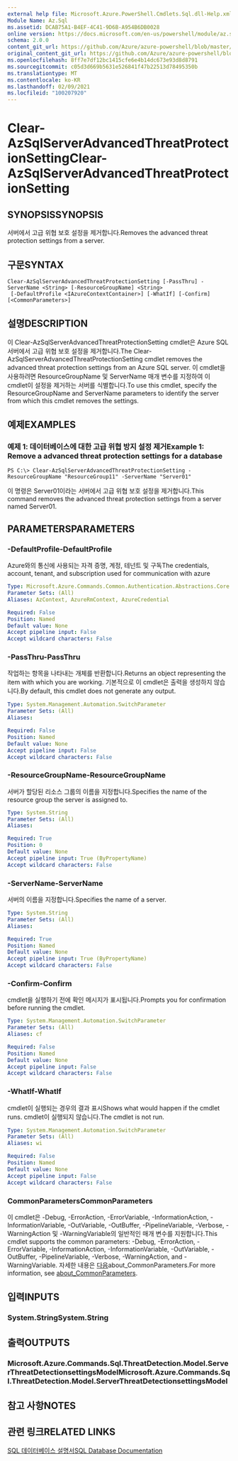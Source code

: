 ```yaml
---
external help file: Microsoft.Azure.PowerShell.Cmdlets.Sql.dll-Help.xml
Module Name: Az.Sql
ms.assetid: DCAB75A1-B4EF-4C41-9D6B-A954B6DB0028
online version: https://docs.microsoft.com/en-us/powershell/module/az.sql/Clear-AzSqlServerAdvancedThreatProtectionSetting
schema: 2.0.0
content_git_url: https://github.com/Azure/azure-powershell/blob/master/src/Sql/Sql/help/Clear-AzSqlServerAdvancedThreatProtectionSetting.md
original_content_git_url: https://github.com/Azure/azure-powershell/blob/master/src/Sql/Sql/help/Clear-AzSqlServerAdvancedThreatProtectionSetting.md
ms.openlocfilehash: 8ff7e7df12bc1415cfe6e4b14dc673e93d8d8791
ms.sourcegitcommit: c05d3d669b5631e526841f47b22513d78495350b
ms.translationtype: MT
ms.contentlocale: ko-KR
ms.lasthandoff: 02/09/2021
ms.locfileid: "100207920"
---
```

# <span data-ttu-id="5606c-101">Clear-AzSqlServerAdvancedThreatProtectionSetting</span><span class="sxs-lookup"><span data-stu-id="5606c-101">Clear-AzSqlServerAdvancedThreatProtectionSetting</span></span>

## <span data-ttu-id="5606c-102">SYNOPSIS</span><span class="sxs-lookup"><span data-stu-id="5606c-102">SYNOPSIS</span></span>
<span data-ttu-id="5606c-103">서버에서 고급 위협 보호 설정을 제거합니다.</span><span class="sxs-lookup"><span data-stu-id="5606c-103">Removes the advanced threat protection settings from a server.</span></span>

## <span data-ttu-id="5606c-104">구문</span><span class="sxs-lookup"><span data-stu-id="5606c-104">SYNTAX</span></span>

```
Clear-AzSqlServerAdvancedThreatProtectionSetting [-PassThru] -ServerName <String> [-ResourceGroupName] <String>
 [-DefaultProfile <IAzureContextContainer>] [-WhatIf] [-Confirm] [<CommonParameters>]
```

## <span data-ttu-id="5606c-105">설명</span><span class="sxs-lookup"><span data-stu-id="5606c-105">DESCRIPTION</span></span>
<span data-ttu-id="5606c-106">이 Clear-AzSqlServerAdvancedThreatProtectionSetting cmdlet은 Azure SQL 서버에서 고급 위협 보호 설정을 제거합니다.</span><span class="sxs-lookup"><span data-stu-id="5606c-106">The Clear-AzSqlServerAdvancedThreatProtectionSetting cmdlet removes the advanced threat protection settings from an Azure SQL server.</span></span>
<span data-ttu-id="5606c-107">이 cmdlet을 사용하려면 ResourceGroupName 및 ServerName 매개 변수를 지정하여 이 cmdlet이 설정을 제거하는 서버를 식별합니다.</span><span class="sxs-lookup"><span data-stu-id="5606c-107">To use this cmdlet, specify the ResourceGroupName and ServerName parameters to identify the server from which this cmdlet removes the settings.</span></span>

## <span data-ttu-id="5606c-108">예제</span><span class="sxs-lookup"><span data-stu-id="5606c-108">EXAMPLES</span></span>

### <span data-ttu-id="5606c-109">예제 1: 데이터베이스에 대한 고급 위협 방지 설정 제거</span><span class="sxs-lookup"><span data-stu-id="5606c-109">Example 1: Remove a advanced threat protection settings for a database</span></span>
```
PS C:\> Clear-AzSqlServerAdvancedThreatProtectionSetting -ResourceGroupName "ResourceGroup11" -ServerName "Server01"
```

<span data-ttu-id="5606c-110">이 명령은 Server01이라는 서버에서 고급 위협 보호 설정을 제거합니다.</span><span class="sxs-lookup"><span data-stu-id="5606c-110">This command removes the advanced threat protection settings from a server named Server01.</span></span>

## <span data-ttu-id="5606c-111">PARAMETERS</span><span class="sxs-lookup"><span data-stu-id="5606c-111">PARAMETERS</span></span>

### <span data-ttu-id="5606c-112">-DefaultProfile</span><span class="sxs-lookup"><span data-stu-id="5606c-112">-DefaultProfile</span></span>
<span data-ttu-id="5606c-113">Azure와의 통신에 사용되는 자격 증명, 계정, 테넌트 및 구독</span><span class="sxs-lookup"><span data-stu-id="5606c-113">The credentials, account, tenant, and subscription used for communication with azure</span></span>

```yaml
Type: Microsoft.Azure.Commands.Common.Authentication.Abstractions.Core.IAzureContextContainer
Parameter Sets: (All)
Aliases: AzContext, AzureRmContext, AzureCredential

Required: False
Position: Named
Default value: None
Accept pipeline input: False
Accept wildcard characters: False
```

### <span data-ttu-id="5606c-114">-PassThru</span><span class="sxs-lookup"><span data-stu-id="5606c-114">-PassThru</span></span>
<span data-ttu-id="5606c-115">작업하는 항목을 나타내는 개체를 반환합니다.</span><span class="sxs-lookup"><span data-stu-id="5606c-115">Returns an object representing the item with which you are working.</span></span>
<span data-ttu-id="5606c-116">기본적으로 이 cmdlet은 출력을 생성하지 않습니다.</span><span class="sxs-lookup"><span data-stu-id="5606c-116">By default, this cmdlet does not generate any output.</span></span>

```yaml
Type: System.Management.Automation.SwitchParameter
Parameter Sets: (All)
Aliases:

Required: False
Position: Named
Default value: None
Accept pipeline input: False
Accept wildcard characters: False
```

### <span data-ttu-id="5606c-117">-ResourceGroupName</span><span class="sxs-lookup"><span data-stu-id="5606c-117">-ResourceGroupName</span></span>
<span data-ttu-id="5606c-118">서버가 할당된 리소스 그룹의 이름을 지정합니다.</span><span class="sxs-lookup"><span data-stu-id="5606c-118">Specifies the name of the resource group the server is assigned to.</span></span>

```yaml
Type: System.String
Parameter Sets: (All)
Aliases:

Required: True
Position: 0
Default value: None
Accept pipeline input: True (ByPropertyName)
Accept wildcard characters: False
```

### <span data-ttu-id="5606c-119">-ServerName</span><span class="sxs-lookup"><span data-stu-id="5606c-119">-ServerName</span></span>
<span data-ttu-id="5606c-120">서버의 이름을 지정합니다.</span><span class="sxs-lookup"><span data-stu-id="5606c-120">Specifies the name of a server.</span></span>

```yaml
Type: System.String
Parameter Sets: (All)
Aliases:

Required: True
Position: Named
Default value: None
Accept pipeline input: True (ByPropertyName)
Accept wildcard characters: False
```

### <span data-ttu-id="5606c-121">-Confirm</span><span class="sxs-lookup"><span data-stu-id="5606c-121">-Confirm</span></span>
<span data-ttu-id="5606c-122">cmdlet을 실행하기 전에 확인 메시지가 표시됩니다.</span><span class="sxs-lookup"><span data-stu-id="5606c-122">Prompts you for confirmation before running the cmdlet.</span></span>

```yaml
Type: System.Management.Automation.SwitchParameter
Parameter Sets: (All)
Aliases: cf

Required: False
Position: Named
Default value: None
Accept pipeline input: False
Accept wildcard characters: False
```

### <span data-ttu-id="5606c-123">-WhatIf</span><span class="sxs-lookup"><span data-stu-id="5606c-123">-WhatIf</span></span>
<span data-ttu-id="5606c-124">cmdlet이 실행되는 경우의 결과 표시</span><span class="sxs-lookup"><span data-stu-id="5606c-124">Shows what would happen if the cmdlet runs.</span></span>
<span data-ttu-id="5606c-125">cmdlet이 실행되지 않습니다.</span><span class="sxs-lookup"><span data-stu-id="5606c-125">The cmdlet is not run.</span></span>

```yaml
Type: System.Management.Automation.SwitchParameter
Parameter Sets: (All)
Aliases: wi

Required: False
Position: Named
Default value: None
Accept pipeline input: False
Accept wildcard characters: False
```

### <span data-ttu-id="5606c-126">CommonParameters</span><span class="sxs-lookup"><span data-stu-id="5606c-126">CommonParameters</span></span>
<span data-ttu-id="5606c-127">이 cmdlet은 -Debug, -ErrorAction, -ErrorVariable, -InformationAction, -InformationVariable, -OutVariable, -OutBuffer, -PipelineVariable, -Verbose, -WarningAction 및 -WarningVariable의 일반적인 매개 변수를 지원합니다.</span><span class="sxs-lookup"><span data-stu-id="5606c-127">This cmdlet supports the common parameters: -Debug, -ErrorAction, -ErrorVariable, -InformationAction, -InformationVariable, -OutVariable, -OutBuffer, -PipelineVariable, -Verbose, -WarningAction, and -WarningVariable.</span></span> <span data-ttu-id="5606c-128">자세한 내용은 [다음](http://go.microsoft.com/fwlink/?LinkID=113216)about_CommonParameters.</span><span class="sxs-lookup"><span data-stu-id="5606c-128">For more information, see [about_CommonParameters](http://go.microsoft.com/fwlink/?LinkID=113216).</span></span>

## <span data-ttu-id="5606c-129">입력</span><span class="sxs-lookup"><span data-stu-id="5606c-129">INPUTS</span></span>

### <span data-ttu-id="5606c-130">System.String</span><span class="sxs-lookup"><span data-stu-id="5606c-130">System.String</span></span>

## <span data-ttu-id="5606c-131">출력</span><span class="sxs-lookup"><span data-stu-id="5606c-131">OUTPUTS</span></span>

### <span data-ttu-id="5606c-132">Microsoft.Azure.Commands.Sql.ThreatDetection.Model.ServerThreatDetectionsettingsModel</span><span class="sxs-lookup"><span data-stu-id="5606c-132">Microsoft.Azure.Commands.Sql.ThreatDetection.Model.ServerThreatDetectionsettingsModel</span></span>

## <span data-ttu-id="5606c-133">참고 사항</span><span class="sxs-lookup"><span data-stu-id="5606c-133">NOTES</span></span>

## <span data-ttu-id="5606c-134">관련 링크</span><span class="sxs-lookup"><span data-stu-id="5606c-134">RELATED LINKS</span></span>

[<span data-ttu-id="5606c-135">SQL 데이터베이스 설명서</span><span class="sxs-lookup"><span data-stu-id="5606c-135">SQL Database Documentation</span></span>](https://docs.microsoft.com/azure/sql-database/)

